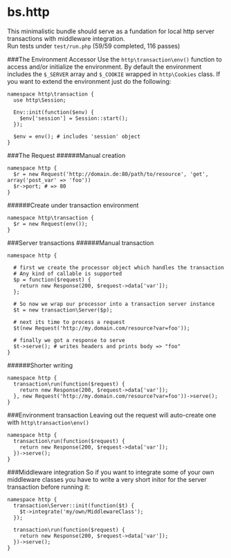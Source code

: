bs.http
=======

This minimalistic bundle should serve as a fundation for local http server transactions with middleware integration.  
Run tests under `test/run.php` (59/59 completed, 116 passes)

###The Environment Accessor
Use the `http\transaction\env()` function to access and/or initialize the environment.
By default the environment includes the `$_SERVER` array and `$_COOKIE` wrapped in `http\Cookies` class. 
If you want to extend the environment just do the following:

    namespace http\transaction {
      use http\Session;
    
      Env::init(function($env) {
        $env['session'] = Session::start();
      });
      
      $env = env(); # includes 'session' object
    }

###The Request
######Manual creation

    namespace http {
      $r = new Request('http://domain.de:80/path/to/resource', 'get', array('post_var' => 'foo'))
      $r->port; # => 80
    }
    
######Create under transaction environment

    namespace http\transaction {
      $r = new Request(env());
    }
    
###Server transactions
######Manual transaction

    namespace http {
      
      # first we create the processor object which handles the transaction
      # Any kind of callable is supported
      $p = function($request) {
        return new Response(200, $request->data['var']);
      };
      
      # So now we wrap our processor into a transaction server instance
      $t = new transaction\Server($p);
      
      # next its time to process a request
      $t(new Request('http://my.domain.com/resource?var=foo'));
      
      # finally we got a response to serve
      $t->serve(); # writes headers and prints body => "foo"
    }
    
######Shorter writing

    namespace http {
      transaction\run(function($request) {
        return new Response(200, $request->data['var']);
      }, new Request('http://my.domain.com/resource?var=foo'))->serve();     
    }
    
###Environment transaction
Leaving out the request will auto-create one with `http\transaction\env()`

    namespace http {
      transaction\run(function($request) {
        return new Response(200, $request->data['var']);
      })->serve();
    }

###Middleware integration
So if you want to integrate some of your own middleware classes you have to write a very short initor for the server transaction before running it:

    namespace http {
      transaction\Server::init(function($t) {
        $t->integrate('my/own/MiddlewareClass');
      });
      
      transaction\run(function($request) {
        return new Response(200, $request->data['var']);
      })->serve();
    }